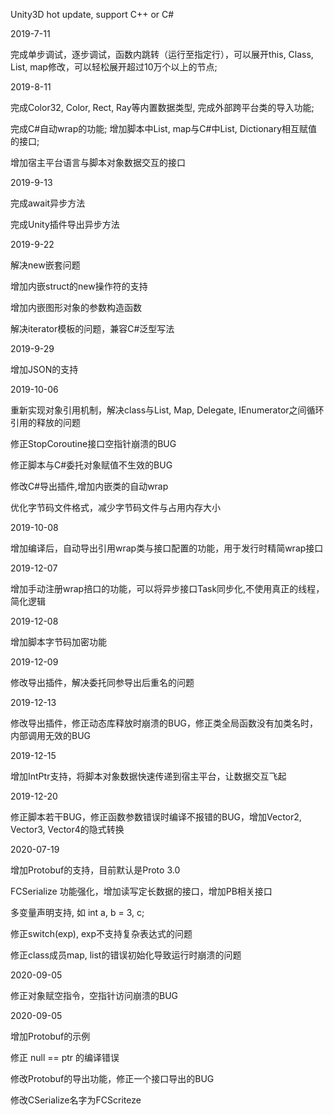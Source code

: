 <p>Unity3D hot update, support C++ or C#</p>
<p>2019-7-11</p>
<p>完成单步调试，逐步调试，函数内跳转（运行至指定行），可以展开this, Class, List, map修改，可以轻松展开超过10万个以上的节点;</p>
<p>2019-8-11</p>
<p>完成Color32, Color, Rect, Ray等内置数据类型, 完成外部跨平台类的导入功能;</p>
<p>完成C#自动wrap的功能; 增加脚本中List, map与C#中List, Dictionary相互赋值的接口;</p>
<p>增加宿主平台语言与脚本对象数据交互的接口</p>
<p>2019-9-13</p>
<p>完成await异步方法</p>
<p>完成Unity插件导出异步方法</p>
<p>2019-9-22</p>
<p>解决new嵌套问题</p>
<p>增加内嵌struct的new操作符的支持</p>
<p>增加内嵌图形对象的参数构造函数</p>
<p>解决iterator模板的问题，兼容C#泛型写法</p>
<p>2019-9-29</p>
<p>增加JSON的支持</p>
<p>2019-10-06</p>
<p>重新实现对象引用机制，解决class与List, Map, Delegate, IEnumerator之间循环引用的释放的问题</p>
<p>修正StopCoroutine接口空指针崩溃的BUG</p>
<p>修正脚本与C#委托对象赋值不生效的BUG</p>
<p>修改C#导出插件,增加内嵌类的自动wrap</p>
<p>优化字节码文件格式，减少字节码文件与占用内存大小</p>
<p>2019-10-08</p>
<p>增加编译后，自动导出引用wrap类与接口配置的功能，用于发行时精简wrap接口</p>
<p>2019-12-07</p>
<p>增加手动注册wrap掊口的功能，可以将异步接口Task同步化,不使用真正的线程，简化逻辑</p>
<p>2019-12-08</p>
<p>增加脚本字节码加密功能</p>
<p>2019-12-09</p>
<p>修改导出插件，解决委托同参导出后重名的问题</p>
<p>2019-12-13</p>
<p>修改导出插件，修正动态库释放时崩溃的BUG，修正类全局函数没有加类名时，内部调用无效的BUG</p>
<p>2019-12-15</p>
<p>增加IntPtr支持，将脚本对象数据快速传递到宿主平台，让数据交互飞起</p>
<p>2019-12-20</p>
<p>修正脚本若干BUG，修正函数参数错误时编译不报错的BUG，增加Vector2, Vector3, Vector4的隐式转换</p>
<p>2020-07-19</p>
<p>增加Protobuf的支持，目前默认是Proto 3.0</p>
<p>FCSerialize 功能强化，增加读写定长数据的接口，增加PB相关接口</p>
<p>多变量声明支持, 如 int a, b = 3, c; </p>
<p>修正switch(exp), exp不支持复杂表达式的问题 </p>
<p>修正class成员map, list的错误初始化导致运行时崩溃的问题 </p>
<p>2020-09-05</p>
<p>修正对象赋空指令，空指针访问崩溃的BUG</p>
<p>2020-09-05</p>
<p>增加Protobuf的示例</p>
<p>修正 null == ptr 的编译错误</p>
<p>修改Protobuf的导出功能，修正一个接口导出的BUG</p>
<p>修改CSerialize名字为FCScriteze</p>
